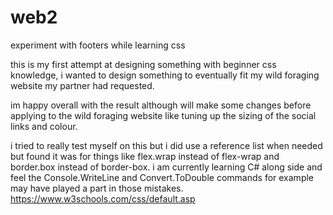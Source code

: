 # web2
experiment with footers while learning css


this is my first attempt at designing something with beginner css knowledge, i wanted to design something to eventually fit my wild foraging website 
my partner had requested. 

im happy overall with the result although will make some changes before applying to the wild foraging website like tuning up the sizing of the social links
and colour.

i tried to really test myself on this but i did use a reference list when needed but found it was for things like flex.wrap instead of flex-wrap and border.box 
instead of border-box. i am currently learning C# along side and feel the Console.WriteLine and Convert.ToDouble commands for example may have played a part in
those mistakes. https://www.w3schools.com/css/default.asp
